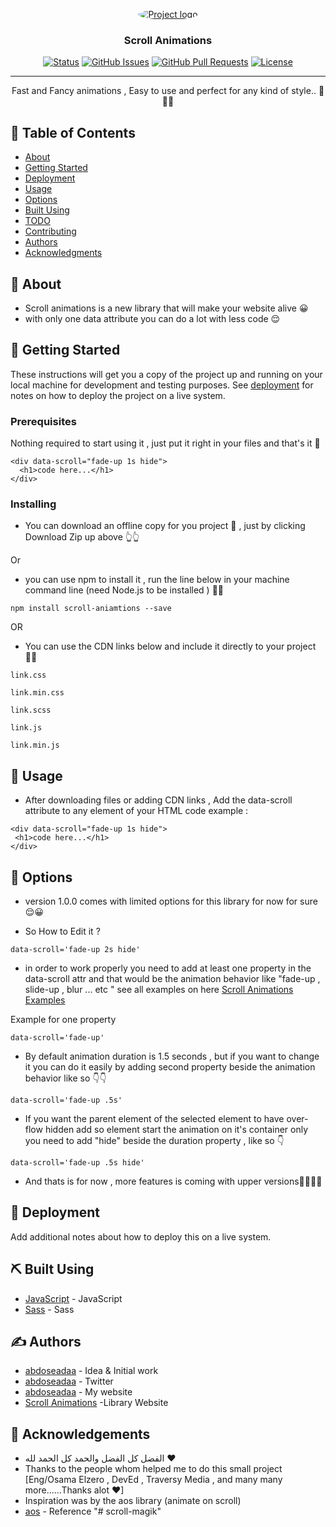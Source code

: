<p align="center">
  <a href="" rel="noopener">
 <img style="max-width:100%; object-fit: cover;border-radius: 50%;"  src="https://i.pinimg.com/originals/7e/f8/40/7ef840ef893dfc2f18fbd55367b318cf.gif" alt="Project logo"></a>
</p>

<h3 align="center">Scroll Animations</h3>

<div align="center">

[![Status](https://img.shields.io/badge/status-active-success.svg)]()
[![GitHub Issues](https://img.shields.io/github/issues/abdoseadaa/scroll-animations)](https://github.com/abdoseadaa/scroll-animations/issues)
[![GitHub Pull Requests](https://img.shields.io/github/issues-pr/abdoseadaa/scroll-animations)](https://github.com/abdoseadaa/scroll-anomations/pulls)
[![License](https://img.shields.io/badge/license-MIT-blue.svg)](/LICENSE)

</div>

---

<p align="center"> Fast and Fancy animations , Easy to use and perfect for any kind of style.. 🎉✨🎨
    <br> 
</p>

## 📝 Table of Contents

- [About](#about)
- [Getting Started](#getting_started)
- [Deployment](#deployment)
- [Usage](#usage)
- [Options](#options)
- [Built Using](#built_using)
- [TODO](../TODO.md)
- [Contributing](../CONTRIBUTING.md)
- [Authors](#authors)
- [Acknowledgments](#acknowledgement)

## 🧐 About <a name = "about"></a>

- Scroll animations is a new library that will make your website alive 😀
- with only one data attribute you can do a lot with less code 😌

## 🏁 Getting Started <a name = "getting_started"></a>

These instructions will get you a copy of the project up and running on your local machine for development and testing purposes. See [deployment](#deployment) for notes on how to deploy the project on a live system.

### Prerequisites

Nothing required to start using it , just put it right in your files and that's it 🥳

```
<div data-scroll="fade-up 1s hide">
  <h1>code here...</h1>
</div>

```

### Installing

- You can download an offline copy for you project 📴 , just by clicking Download Zip up above 👆👆

Or

- you can use npm to install it , run the line below in your machine command line (need Node.js to be installed ) 📁📁

```
npm install scroll-aniamtions --save
```

OR

- You can use the CDN links below and include it directly to your project 🔗🔗

```
link.css
```

```
link.min.css
```

```
link.scss
```

```
link.js
```

```
link.min.js
```

## 🎈 Usage <a name="usage"></a>

- After downloading files or adding CDN links , Add the data-scroll attribute to any element of your HTML code
  example :

```
<div data-scroll="fade-up 1s hide">
 <h1>code here...</h1>
</div>
```

## 🎈 Options <a name="options"></a>

- version 1.0.0 comes with limited options for this library for now for sure 😌😀

- So How to Edit it ?

```
data-scroll='fade-up 2s hide'
```

- in order to work properly you need to add at least one property in the data-scroll attr and that would be the animation behavior like "fade-up , slide-up , blur ... etc "
  see all examples on here [Scroll Animations Examples](https://scroll.abdoseadaa.com/examples/)

Example for one property

```
data-scroll='fade-up'
```

- By default animation duration is 1.5 seconds , but if you want to change it you can do it easily by adding second property beside the animation behavior like so 👇👇

```
data-scroll='fade-up .5s'
```

- If you want the parent element of the selected element to have over-flow hidden add so element start the animation on it's container only you need to add "hide" beside the duration property , like so 👇

```
data-scroll='fade-up .5s hide'

```

- And thats is for now , more features is coming with upper versions🥳😌✨🎉

## 🚀 Deployment <a name = "deployment"></a>

Add additional notes about how to deploy this on a live system.

## ⛏️ Built Using <a name = "built_using"></a>

- [JavaScript](https://developer.mozilla.org/en-US/docs/Web/JavaScript) - JavaScript
- [Sass](https://sass-lang.com/) - Sass

## ✍️ Authors <a name = "authors"></a>

- [abdoseadaa](https://github.com/abdoseadaa) - Idea & Initial work
- [abdoseadaa](https://twitter.com/abdoseadaa) - Twitter
- [abdoseadaa](https://abdoseadaa.com/) - My website
- [Scroll Animations](https://scroll.abdoseadaa.com/) -Library Website

## 🎉 Acknowledgements <a name = "acknowledgement"></a>

- الفضل كل الفضل والحمد كل الحمد لله ❤
- Thanks to the people whom helped me to do this small project [Eng/Osama Elzero , DevEd , Traversy Media , and many many more......Thanks alot ❤]
- Inspiration was by the aos library (animate on scroll)
- [aos](https://michalsnik.github.io/aos/) - Reference
"# scroll-magik" 
